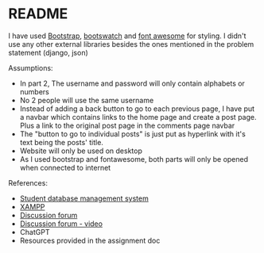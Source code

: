 # README
I have used [Bootstrap](https://getbootstrap.com/docs/5.0/getting-started/introduction/), [bootswatch](https://bootswatch.com/) and [font awesome](https://fontawesome.com/search?q=students&o=r) for styling.
I didn't use any other external libraries besides the ones mentioned in the problem statement (django, json)      

Assumptions:
- In part 2, The username and password will only contain alphabets or numbers
- No 2 people will use the same username
- Instead of adding a back button to go to each previous page, I have put a navbar which contains links to the home page and create a post page. Plus a link to the original post page in the comments page navbar
- The "button to go to individual posts" is just put as hyperlink with it's text being the posts' title.
- Website will only be used on desktop
- As I used bootstrap and fontawesome, both parts will only be opened when connected to internet

References:
- [Student database management system](https://youtu.be/EUMpUUXKvP0)
- [XAMPP](https://youtu.be/fV8ointgMeQ)
- [Discussion forum](https://myprogrammingschool.com/build-discussion-forum-with-php-and-mysql-my-programming-school/)
- [Discussion forum - video](https://youtu.be/yBzuGLCED0k)
- ChatGPT
- Resources provided in the assignment doc
